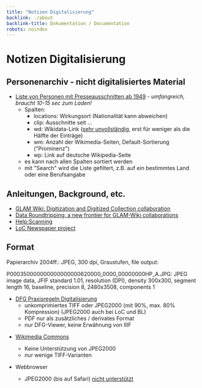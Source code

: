 ```yaml
---
title: "Notizen Digitalisierung"
backlink: ./about
backlink-title: Dokumentation / Documentation
robots: noindex
---
```


# Notizen Digitalisierung

## Personenarchiv - nicht digitalisiertes Material

* [Liste von Personen mit Presseausschnitten ab 1949](https://pm20.zbw.eu/report/pm20_result.de.html?jsonFile=pe/persons_undigitized.json&main_title=Nicht+digitalisierte+Personenmappen) - _umfangreich, braucht 10-15 sec zum Laden!_
    - Spalten:
        - locations: Wirkungsort (Nationalität kann abweichen)
        - clip: Ausschnitte seit ...
        - wd: Wikidata-Link ([sehr unvollständig](https://tools.wmflabs.org/mix-n-match/?#/catalog/581), erst für weniger als die Hälfte der Einträge)
        - wm: Anzahl der Wikimedia-Seiten, Default-Sortierung ("Prominenz")
        - wp: Link auf deutsche Wikipedia-Seite
    - es kann nach allen Spalten sortiert werden
    - mit "Search" wird die Liste gefiltert, z.B. auf ein bestimmtes Land oder eine Berufsangabe

## Anleitungen, Background, etc.

* [GLAM Wiki: Digitization and Digitized Collection collaboration](https://outreach.wikimedia.org/wiki/GLAM/Digital_collections)
* [Data Roundtripping: a new frontier for GLAM-Wiki collaborations](https://space.wmflabs.org/2019/12/13/data-roundtripping-a-new-frontier-for-glam-wiki-collaborations/)
* [Help:Scanning](https://commons.wikimedia.org/wiki/Help:Scanning)
* [LoC Newspaper project](https://www.loc.gov/ndnp/guidelines/NDNP_202022TechNotes.pdf)


## Format

Papierarchiv 2004ff.: JPEG, 300 dpi, Graustufen, file output:

P000350000000000000000620000_0000_00000000HP_A.JPG: JPEG image data, JFIF standard 1.01, resolution (DPI), density 300x300, segment length 16, baseline, precision 8, 2480x3508, components 1

- [DFG Praxisregeln Digitalisierung](https://www.dfg.de/formulare/12_151/12_151_de.pdf)
    - unkomprimiertes TIFF oder JPEG2000 (mit 90%, max. 80% Kompression) (JPEG2000 auch bei LoC und BL)
    - PDF nur als zusätzliches / derivates Format
    - nur DFG-Viewer, keine Erwähnung von IIIF

* [Wikimedia Commons](https://commons.wikimedia.org/wiki/Commons:File_types)

    * Keine Unterstützung von JPEG2000
    * nur wenige TIFF-Varianten

* Webbrowser

    * JPEG2000 (bis auf Safari) [nicht unterstützt](https://caniuse.com/#feat=jpeg2000)

 
